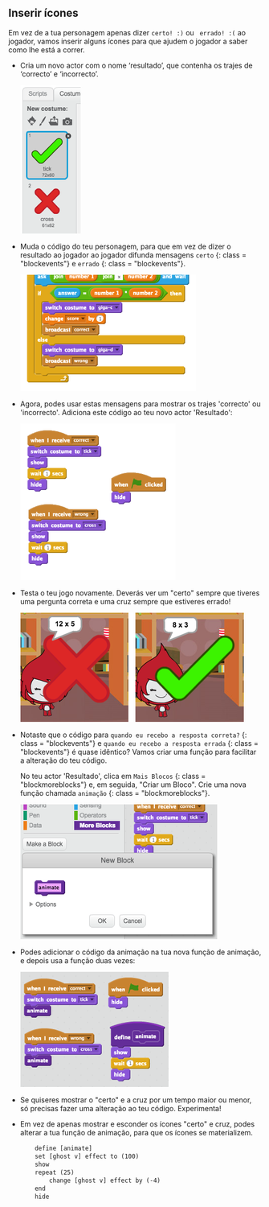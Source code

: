 ## Inserir ícones

Em vez de a tua personagem apenas dizer ` certo! :) ` ou ` errado! :(` ao jogador, vamos inserir alguns ícones para que ajudem o jogador a saber como lhe está a correr.

+ Cria um novo actor com o nome ‘resultado’, que contenha os trajes de ‘correcto’ e ‘incorrecto’.
    
    ![screenshot](images/brain-result.png)

+ Muda o código do teu personagem, para que em vez de dizer o resultado ao jogador ao jogador difunda mensagens ` certo ` {: class = "blockevents"} e ` errado ` {: class = "blockevents"}.
    
    ![screenshot](images/brain-broadcast-answer.png)

+ Agora, podes usar estas mensagens para mostrar os trajes 'correcto' ou 'incorrecto'. Adiciona este código ao teu novo actor 'Resultado':
    
    ![screenshot](images/brain-show-answer.png)

+ Testa o teu jogo novamente. Deverás ver um "certo" sempre que tiveres uma pergunta correta e uma cruz sempre que estiveres errado!
    
    ![screenshot](images/brain-test-answer.png)

+ Notaste que o código para ` quando eu recebo a resposta correta? ` {: class = "blockevents"} e ` quando eu recebo a resposta errada ` {: class = "blockevents"} é quase idêntico? Vamos criar uma função para facilitar a alteração do teu código.
    
    No teu actor 'Resultado', clica em ` Mais Blocos ` {: class = "blockmoreblocks"} e, em seguida, "Criar um Bloco". Crie uma nova função chamada ` animação ` {: class = "blockmoreblocks"}.
    
    ![screenshot](images/brain-animate-function.png)

+ Podes adicionar o código da animação na tua nova função de animação, e depois usa a função duas vezes:
    
    ![screenshot](images/brain-use-function.png)

+ Se quiseres mostrar o "certo" e a cruz por um tempo maior ou menor, só precisas fazer uma alteração ao teu código. Experimenta!

+ Em vez de apenas mostrar e esconder os ícones "certo" e cruz, podes alterar a tua função de animação, para que os ícones se materializem.
    
    ```blocks
        define [animate]
        set [ghost v] effect to (100)
        show
        repeat (25)
            change [ghost v] effect by (-4)
        end
        hide
    ```